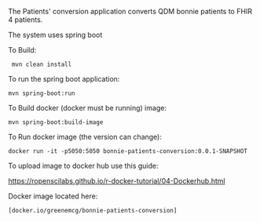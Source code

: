 The Patients' conversion application converts QDM bonnie patients to FHIR 4 patients.

The system uses spring boot 

To Build:

` mvn clean install`

To run the spring boot application:

`mvn spring-boot:run`

To Build docker (docker must be running) image:

`mvn spring-boot:build-image`

To Run docker image (the version can change):

`docker run -it -p5050:5050 bonnie-patients-conversion:0.0.1-SNAPSHOT`

To upload image to docker hub use this guide:

https://ropenscilabs.github.io/r-docker-tutorial/04-Dockerhub.html

Docker image located here:

`[docker.io/greenemcg/bonnie-patients-conversion]`
 
